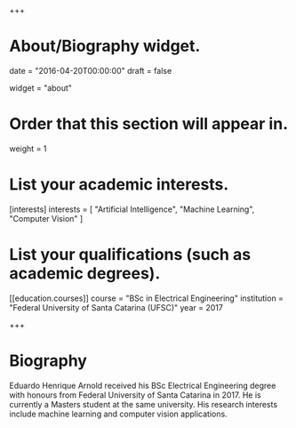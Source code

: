 +++
# About/Biography widget.

date = "2016-04-20T00:00:00"
draft = false

widget = "about"

# Order that this section will appear in.
weight = 1

# List your academic interests.
[interests]
  interests = [
    "Artificial Intelligence",
    "Machine Learning",
    "Computer Vision"
  ]

# List your qualifications (such as academic degrees).

[[education.courses]]
  course = "BSc in Electrical Engineering"
  institution = "Federal University of Santa Catarina (UFSC)"
  year = 2017
 
+++

# Biography

Eduardo Henrique Arnold received his BSc Electrical Engineering degree with honours from Federal University of Santa Catarina in 2017. He is currently a Masters student at the same university. His research interests include machine learning and computer vision applications. 
